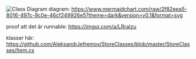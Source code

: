 ![Class Diagram](https://www.mermaidchart.com/raw/2f82eea5-8016-497c-9c0e-46cf249926e5?theme=dark&version=v0.1&format=svg)
diagram: https://www.mermaidchart.com/raw/2f82eea5-8016-497c-9c0e-46cf249926e5?theme=dark&version=v0.1&format=svg

proof att det är runnable:
https://imgur.com/a/LRraIzu

klasser här:
https://github.com/AleksandrJefremov/StoreClasses/blob/master/StoreClasses/Item.cs
